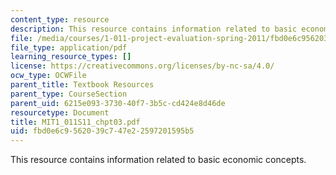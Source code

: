 ```yaml
---
content_type: resource
description: This resource contains information related to basic economic concepts.
file: /media/courses/1-011-project-evaluation-spring-2011/fbd0e6c9562039c747e22597201595b5_MIT1_011S11_chpt03.pdf
file_type: application/pdf
learning_resource_types: []
license: https://creativecommons.org/licenses/by-nc-sa/4.0/
ocw_type: OCWFile
parent_title: Textbook Resources
parent_type: CourseSection
parent_uid: 6215e093-3730-40f7-3b5c-cd424e8d46de
resourcetype: Document
title: MIT1_011S11_chpt03.pdf
uid: fbd0e6c9-5620-39c7-47e2-2597201595b5
---
```

This resource contains information related to basic economic concepts.